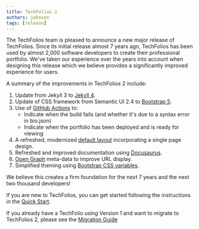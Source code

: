 ```yaml
---
title: TechFolios 2
authors: johnson
tags: [release]
---
```


The TechFolios team is pleased to announce a new major release of TechFolios.  Since its initial release almost 7 years ago, TechFolios has been used by almost 2,000 software developers to create their professional portfolio. We've taken our experience over the years into account when designing this release which we believe provides a significantly improved experience for users.  

A summary of the improvements in TechFolios 2 include:

  1. Update from Jekyll 3 to [Jekyll 4](https://jekyllrb.com/).
  2. Update of CSS framework from Semantic UI 2.4 to [Bootstrap 5](https://getbootstrap.com/).
  3. Use of [GitHub Actions](https://github.com/features/actions) to:
     * Indicate when the build fails (and whether it's due to a syntax error in bio.json)
     * Indicate when the portfolio has been deployed and is ready for viewing
  4. A refreshed, modernized [default layout](https://techfolios.github.io/template/) incorporating a single page design.
  5. Refreshed and improved documentation using [Docusaurus](https://docusaurus.io/).
  6. [Open Graph](https://ogp.me/) meta-data to improve URL display.
  7. Simplified theming using [Bootstrap CSS variables](https://getbootstrap.com/docs/5.2/customize/css-variables/).

We believe this creates a firm foundation for the next 7 years and the next two thousand developers!

If you are new to TechFolios, you can get started following the instructions in the [Quick Start](../../../../../docs/quick-start/overview).

If you already have a TechFolio using Version 1 and want to migrate to TechFolios 2, please see the [Migration Guide](../../../../../docs/user-guide/v2-migration)
